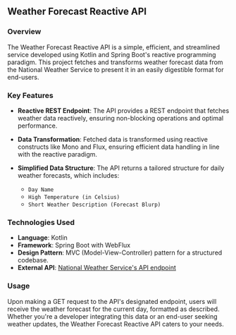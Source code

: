 ## Weather Forecast Reactive API

### Overview
The Weather Forecast Reactive API is a simple, efficient, and streamlined service developed using Kotlin and Spring Boot's reactive programming paradigm. This project fetches and transforms weather forecast data from the National Weather Service to present it in an easily digestible format for end-users.

### Key Features

- **Reactive REST Endpoint**: The API provides a REST endpoint that fetches weather data reactively, ensuring non-blocking operations and optimal performance.
  
- **Data Transformation**: Fetched data is transformed using reactive constructs like Mono and Flux, ensuring efficient data handling in line with the reactive paradigm.
  
- **Simplified Data Structure**: The API returns a tailored structure for daily weather forecasts, which includes:
  - `Day Name`
  - `High Temperature (in Celsius)`
  - `Short Weather Description (Forecast Blurp)`

### Technologies Used

- **Language**: Kotlin
- **Framework**: Spring Boot with WebFlux
- **Design Pattern**: MVC (Model-View-Controller) pattern for a structured codebase.
- **External API**: [National Weather Service's API endpoint](https://api.weather.gov/gridpoints/MLB/33,70/forecast)

### Usage
Upon making a GET request to the API's designated endpoint, users will receive the weather forecast for the current day, formatted as described. Whether you're a developer integrating this data or an end-user seeking weather updates, the Weather Forecast Reactive API caters to your needs.
